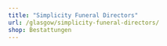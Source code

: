 ```yaml
---
title: "Simplicity Funeral Directors"
url: /glasgow/simplicity-funeral-directors/
shop: Bestattungen
---
```

